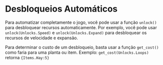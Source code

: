 # Desbloqueios Automáticos
Para automatizar completamente o jogo, você pode usar a função `unlock()` para desbloquear recursos automaticamente.
Por exemplo, você pode usar `unlock(Unlocks.Speed)` e `unlock(Unlocks.Expand)` para desbloquear os recursos de velocidade e expansão.

Para determinar o custo de um desbloqueio, basta usar a função `get_cost()` como faria para uma planta ou item.
Exemplo:
`get_cost(Unlocks.Loops)`
retorna `{Items.Hay:5}`
